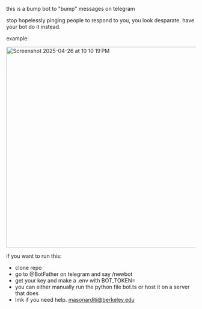 this is a bump bot to "bump" messages on telegram

stop hopelessly pinging people to respond to you, you look desparate. have your bot do it instead. 

example:


<img width="533" alt="Screenshot 2025-04-26 at 10 10 19 PM" src="https://github.com/user-attachments/assets/7699bcae-3c35-4571-8468-d48f8fc5a8a1" />


if you want to run this:

- clone repo
- go to @BotFather on telegram and say /newbot
- get your key and make a .env with BOT_TOKEN=
- you can either manually run the python file bot.ts or host it on a server that does
- lmk if you need help. masonarditi@berkeley.edu
